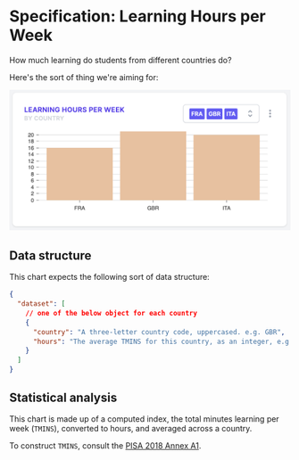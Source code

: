 # Specification: Learning Hours per Week

How much learning do students from different countries do?

Here's the sort of thing we're aiming for:

![A bar chart of average total learning time per week, configurable by country](../../images/learning_hours_per_week.png)

## Data structure

This chart expects the following sort of data structure:

```json
{
  "dataset": [
    // one of the below object for each country
    {
      "country": "A three-letter country code, uppercased. e.g. GBR",
      "hours": "The average TMINS for this country, as an integer, e.g. 1640"
    }
  ]
}
```

## Statistical analysis

This chart is made up of a computed index, the total minutes learning per week (`TMINS`), converted to hours, and averaged across a country.

To construct `TMINS`, consult the [PISA 2018 Annex A1](https://www.oecd-ilibrary.org/sites/84a683c1-en/index.html?itemId=/content/component/84a683c1-en#sect-106).
